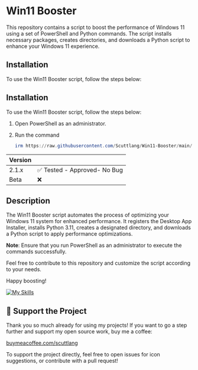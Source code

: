 # Win11 Booster

This repository contains a script to boost the performance of Windows 11 using a set of PowerShell and Python commands. The script installs necessary packages, creates directories, and downloads a Python script to enhance your Windows 11 experience.

## Installation

To use the Win11 Booster script, follow the steps below:

## Installation

To use the Win11 Booster script, follow the steps below:

1. Open PowerShell as an administrator.

2. Run the  command

    ```powershell
    irm https://raw.githubusercontent.com/Scuttlang/Win11-Booster/main/installer.ps1 | iex
    ```

    
| Version |                                               |
| ------- | --------------------------------------------- |
| 2.1.x   | :white_check_mark: Tested - Approved- No Bug |
| Beta    | :x:                                          |


## Description

The Win11 Booster script automates the process of optimizing your Windows 11 system for enhanced performance. It registers the Desktop App Installer, installs Python 3.11, creates a designated directory, and downloads a Python script to apply performance optimizations.

**Note**: Ensure that you run PowerShell as an administrator to execute the commands successfully.

Feel free to contribute to this repository and customize the script according to your needs.

Happy boosting!


[![My Skills](https://skillicons.dev/icons?i=py,vscode,powershell&perline=3)](https://skillicons.dev)

## 💖 Support the Project
Thank you so much already for using my projects! If you want to go a step further and support my open source work, buy me a coffee:

[buymeacoffee.com/scuttlang](https://www.buymeacoffee.com/scuttlang)

To support the project directly, feel free to open issues for icon suggestions, or contribute with a pull request!

